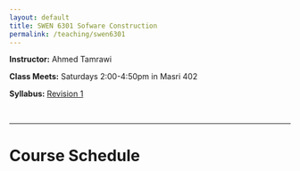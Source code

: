 ```yaml
---
layout: default
title: SWEN 6301 Sofware Construction
permalink: /teaching/swen6301
---
```


**Instructor:** Ahmed Tamrawi

**Class Meets:** Saturdays 2:00-4:50pm in Masri 402

**Syllabus:** [Revision 1](SWEN6301-syllabus-fall2018.pdf)

<br />

---

# Course Schedule